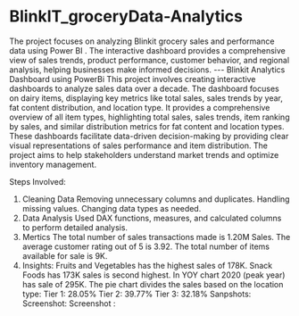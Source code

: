 # BlinkIT_groceryData-Analytics
The project focuses on analyzing Blinkit grocery sales and performance data using Power BI . The interactive dashboard provides a comprehensive view of sales trends, product performance, customer behavior, and regional analysis, helping businesses make informed decisions.   ---
Blinkit Analytics Dashboard using PowerBi
This project involves creating interactive dashboards to analyze sales data over a decade. The dashboard focuses on dairy items, displaying key metrics like total sales, sales trends by year, fat content distribution, and location type. It provides a comprehensive overview of all item types, highlighting total sales, sales trends, item ranking by sales, and similar distribution metrics for fat content and location types. These dashboards facilitate data-driven decision-making by providing clear visual representations of sales performance and item distribution. The project aims to help stakeholders understand market trends and optimize inventory management.

Steps Involved:
1. Cleaning Data
Removing unnecessary columns and duplicates.
Handling missing values.
Changing data types as needed.
2. Data Analysis
Used DAX functions, measures, and calculated columns to perform detailed analysis.
3. Mertics
The total number of sales transactions made is 1.20M Sales.
The average customer rating out of 5 is 3.92.
The total number of items available for sale is 9K.
4. Insights:
Fruits and Vegetables has the highest sales of 178K.
Snack Foods has 173K sales is second highest.
In YOY chart 2020 (peak year) has sale of 295K.
The pie chart divides the sales based on the location type:
Tier 1: 28.05%
Tier 2: 39.77%
Tier 3: 32.18%
Sanpshots:
Screenshot:
Screenshot :
